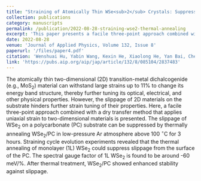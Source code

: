 ```yaml
---
title: "Straining of Atomically Thin WSe<sub>2</sub> Crystals: Suppressing Slippage by Thermal Annealing"
collection: publications
category: manuscripts
permalink: /publication/2022-08-28-straining-wse2-thermal-annealing
excerpt: 'This paper presents a facile three-point approach combined with a dry transfer method to apply uniaxial strain to two-dimensional materials, effectively suppressing slippage of WSe2 on substrate through thermal annealing.'
date: 2022-08-28
venue: 'Journal of Applied Physics, Volume 132, Issue 8'
paperurl: '/files/paper4.pdf'
citation: 'Wenshuai Hu, Yabin Wang, Kexin He, Xiaolong He, Yan Bai, Chenyang Liu, Nan Zhou, Haolin Wang, Peixian Li, Xiaohua Ma, Yong Xie. (2022). &quot;Straining of Atomically Thin WSe2 Crystals: Suppressing Slippage by Thermal Annealing.&quot; <i>Journal of Applied Physics</i>, 132(8).' 
link: 'https://pubs.aip.org/aip/jap/article/132/8/085104/2837483'
---
```


The atomically thin two-dimensional (2D) transition-metal dichalcogenide (e.g., MoS$_2$) material can withstand large strains up to 11% to change its energy band structure, thereby further tuning its optical, electrical, and other physical properties. However, the slippage of 2D materials on the substrate hinders further strain tuning of their properties. Here, a facile three-point approach combined with a dry transfer method that applies uniaxial strain to two-dimensional materials is presented. The slippage of WSe$_2$ on a polycarbonate (PC) substrate can be suppressed by thermally annealing WSe$_2$/PC in low-pressure Ar atmosphere above 100 $^{\circ}$C for 3 hours. Straining cycle evolution experiments revealed that the thermal annealing of monolayer (1L) WSe$_2$ could suppress slippage from the surface of the PC. The spectral gauge factor of 1L WSe$_2$ is found to be around -60 meV/%. After thermal treatment, WSe$_2$/PC showed enhanced stability against slippage.
